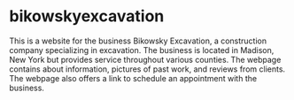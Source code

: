 # bikowskyexcavation
This is a website for the business Bikowsky Excavation, a construction company specializing in excavation. The business is located in Madison, New York but provides service throughout various counties. The webpage contains about information, pictures of past work, and reviews from clients. The webpage also offers a link to schedule an appointment with the business.